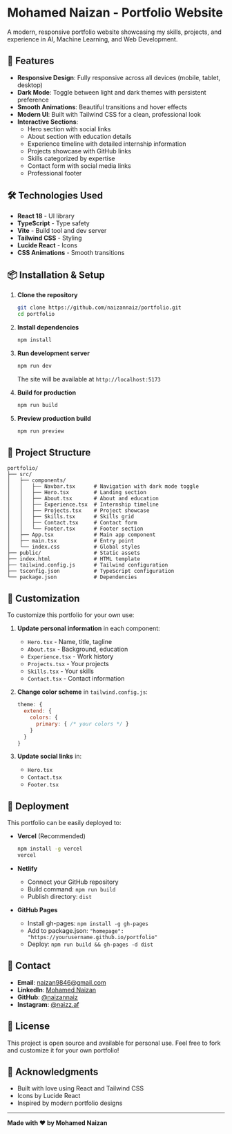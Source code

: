 # Mohamed Naizan - Portfolio Website

A modern, responsive portfolio website showcasing my skills, projects, and experience in AI, Machine Learning, and Web Development.

## 🚀 Features

- **Responsive Design**: Fully responsive across all devices (mobile, tablet, desktop)
- **Dark Mode**: Toggle between light and dark themes with persistent preference
- **Smooth Animations**: Beautiful transitions and hover effects
- **Modern UI**: Built with Tailwind CSS for a clean, professional look
- **Interactive Sections**:
  - Hero section with social links
  - About section with education details
  - Experience timeline with detailed internship information
  - Projects showcase with GitHub links
  - Skills categorized by expertise
  - Contact form with social media links
  - Professional footer

## 🛠️ Technologies Used

- **React 18** - UI library
- **TypeScript** - Type safety
- **Vite** - Build tool and dev server
- **Tailwind CSS** - Styling
- **Lucide React** - Icons
- **CSS Animations** - Smooth transitions

## 📦 Installation & Setup

1. **Clone the repository**
   ```bash
   git clone https://github.com/naizannaiz/portfolio.git
   cd portfolio
   ```

2. **Install dependencies**
   ```bash
   npm install
   ```

3. **Run development server**
   ```bash
   npm run dev
   ```
   The site will be available at `http://localhost:5173`

4. **Build for production**
   ```bash
   npm run build
   ```

5. **Preview production build**
   ```bash
   npm run preview
   ```

## 📁 Project Structure

```
portfolio/
├── src/
│   ├── components/
│   │   ├── Navbar.tsx      # Navigation with dark mode toggle
│   │   ├── Hero.tsx        # Landing section
│   │   ├── About.tsx       # About and education
│   │   ├── Experience.tsx  # Internship timeline
│   │   ├── Projects.tsx    # Project showcase
│   │   ├── Skills.tsx      # Skills grid
│   │   ├── Contact.tsx     # Contact form
│   │   └── Footer.tsx      # Footer section
│   ├── App.tsx             # Main app component
│   ├── main.tsx            # Entry point
│   └── index.css           # Global styles
├── public/                 # Static assets
├── index.html              # HTML template
├── tailwind.config.js      # Tailwind configuration
├── tsconfig.json           # TypeScript configuration
└── package.json            # Dependencies
```

## 🎨 Customization

To customize this portfolio for your own use:

1. **Update personal information** in each component:
   - `Hero.tsx` - Name, title, tagline
   - `About.tsx` - Background, education
   - `Experience.tsx` - Work history
   - `Projects.tsx` - Your projects
   - `Skills.tsx` - Your skills
   - `Contact.tsx` - Contact information

2. **Change color scheme** in `tailwind.config.js`:
   ```js
   theme: {
     extend: {
       colors: {
         primary: { /* your colors */ }
       }
     }
   }
   ```

3. **Update social links** in:
   - `Hero.tsx`
   - `Contact.tsx`
   - `Footer.tsx`

## 🚀 Deployment

This portfolio can be easily deployed to:

- **Vercel** (Recommended)
  ```bash
  npm install -g vercel
  vercel
  ```

- **Netlify**
  - Connect your GitHub repository
  - Build command: `npm run build`
  - Publish directory: `dist`

- **GitHub Pages**
  - Install gh-pages: `npm install -g gh-pages`
  - Add to package.json: `"homepage": "https://yourusername.github.io/portfolio"`
  - Deploy: `npm run build && gh-pages -d dist`

## 📱 Contact

- **Email**: naizan9846@gmail.com
- **LinkedIn**: [Mohamed Naizan](https://www.linkedin.com/in/mohamednaizan/)
- **GitHub**: [@naizannaiz](https://github.com/naizannaiz)
- **Instagram**: [@naizz.af](https://www.instagram.com/naizz.af/)

## 📄 License

This project is open source and available for personal use. Feel free to fork and customize it for your own portfolio!

## 🙏 Acknowledgments

- Built with love using React and Tailwind CSS
- Icons by Lucide React
- Inspired by modern portfolio designs

---

**Made with ❤️ by Mohamed Naizan**
